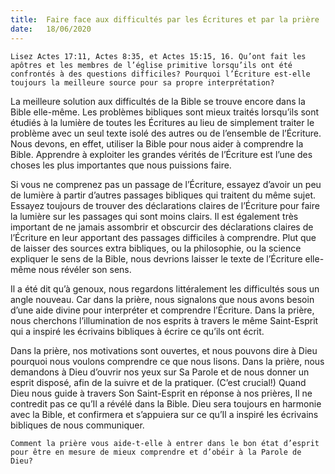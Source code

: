 ```yaml
---
title:  Faire face aux difficultés par les Écritures et par la prière
date:   18/06/2020
---
```


`Lisez Actes 17:11, Actes 8:35, et Actes 15:15, 16. Qu’ont fait les apôtres et les membres de l’église primitive lorsqu’ils ont été confrontés à des questions difficiles? Pourquoi l’Écriture est-elle toujours la meilleure source pour sa propre interprétation?`

La meilleure solution aux difficultés de la Bible se trouve encore dans la Bible elle-même. Les problèmes bibliques sont mieux traités lorsqu’ils sont étudiés à la lumière de toutes les Écritures au lieu de simplement traiter le problème avec un seul texte isolé des autres ou de l’ensemble de l’Écriture. Nous devons, en effet, utiliser la Bible pour nous aider à comprendre la Bible. Apprendre à exploiter les grandes vérités de l’Écriture est l’une des choses les plus importantes que nous puissions faire.

Si vous ne comprenez pas un passage de l’Écriture, essayez d’avoir un peu de lumière à partir d’autres passages bibliques qui traitent du même sujet. Essayez toujours de trouver des déclarations claires de l’Écriture pour faire la lumière sur les passages qui sont moins clairs. Il est également très important de ne jamais assombrir et obscurcir des déclarations claires de l’Écriture en leur apportant des passages difficiles à comprendre. Plut que de laisser des sources extra bibliques, ou la philosophie, ou la science expliquer le sens de la Bible, nous devrions laisser le texte de l’Écriture elle-même nous révéler son sens.

Il a été dit qu’à genoux, nous regardons littéralement les difficultés sous un angle nouveau. Car dans la prière, nous signalons que nous avons besoin d’une aide divine pour interpréter et comprendre l’Écriture. Dans la prière, nous cherchons l’illumination de nos esprits à travers le même Saint-Esprit qui a inspiré les écrivains bibliques à écrire ce qu’ils ont écrit.

Dans la prière, nos motivations sont ouvertes, et nous pouvons dire à Dieu pourquoi nous voulons comprendre ce que nous lisons. Dans la prière, nous demandons à Dieu d’ouvrir nos yeux sur Sa Parole et de nous donner un esprit disposé, afin de la suivre et de la pratiquer. (C’est crucial!) Quand Dieu nous guide à travers Son Saint-Esprit en réponse à nos prières, Il ne contredit pas ce qu’Il a révélé dans la Bible. Dieu sera toujours en harmonie avec la Bible, et confirmera et s’appuiera sur ce qu’Il a inspiré les écrivains bibliques de nous communiquer.

`Comment la prière vous aide-t-elle à entrer dans le bon état d’esprit pour être en mesure de mieux comprendre et d’obéir à la Parole de Dieu?`
